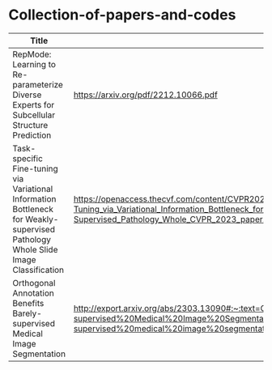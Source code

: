 # Collection-of-papers-and-codes
<style>
table th:first-of-type {
    width: 70%;
}
table th:nth-of-type(2) {
    width: 20%;
}
table th:nth-of-type(3) {
    width: 10%;
}
| Title | Conf | Code | Stars |
|:--------|:--------:|:--------:|:--------:|
| [Video-to-Video Synthesis](https://arxiv.org/abs/1808.06601) | NIPS | [code](https://github.com/NVIDIA/vid2vid) | 5578 | 
</style>
|    Title    |   Paper   |   Code   |
|    ---      |    ---    |   ---    |
| RepMode: Learning to Re-parameterize Diverse Experts for Subcellular Structure Prediction | https://arxiv.org/pdf/2212.10066.pdf | https://github.com/Correr-Zhou/RepMode |
| Task-specific Fine-tuning via Variational Information Bottleneck for Weakly-supervised Pathology Whole Slide Image Classification | https://openaccess.thecvf.com/content/CVPR2023/html/Li_Task-Specific_Fine-Tuning_via_Variational_Information_Bottleneck_for_Weakly-Supervised_Pathology_Whole_CVPR_2023_paper.html | https://github.com/invoker-LL/WSI-finetuning |
| Orthogonal Annotation Benefits Barely-supervised Medical Image Segmentation |http://export.arxiv.org/abs/2303.13090#:~:text=Orthogonal%20Annotation%20Benefits%20Barely-supervised%20Medical%20Image%20Segmentation%20Heng,the%20performance%20of%203D%20semi-supervised%20medical%20image%20segmentation.  | https://github.com/HengCai-NJU/DeSCO |
